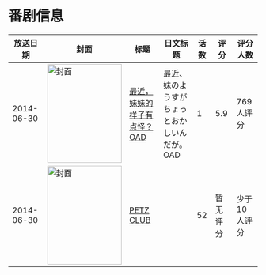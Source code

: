 # 番剧信息

|放送日期|封面|标题|日文标题|话数|评分|评分人数|
|---|---|---|---|---|---|---|
|2014-06-30|<img src="https://lain.bgm.tv/pic/cover/c/2a/0e/90968_K2mBw.jpg" alt="封面" style="width:150px;height:200px;object-fit:cover;">|[最近，妹妹的样子有点怪？ OAD](https://bangumi.tv/subject/90968)|最近、妹のようすがちょっとおかしいんだが。 OAD|1|5.9|769人评分|
|2014-06-30|<img src="https://lain.bgm.tv/pic/cover/c/f7/28/93432_25XGs.jpg" alt="封面" style="width:150px;height:200px;object-fit:cover;">|[PETZ CLUB](https://bangumi.tv/subject/93432)||52|暂无评分|少于10人评分|
